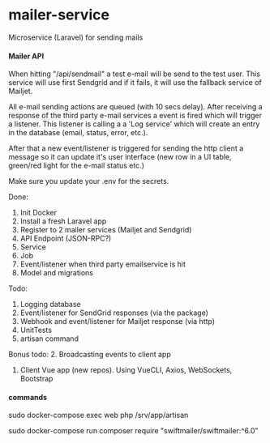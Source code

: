 # mailer-service

Microservice (Laravel) for sending mails

#### Mailer API

When hitting "/api/sendmail" a test e-mail will be send to the test user. This service will use 
first Sendgrid and if it fails, it will use the fallback service of Mailjet. 

All e-mail sending actions are queued (with 10 secs delay). After receiving a response of the third
party e-mail services a event is fired which will trigger a listener. This listener is calling a 
a 'Log service' which will create an entry in the database (email, status, error, etc.). 

After that a new event/listener is triggered for sending the http client a message so it can update it's
user interface (new row in a UI table, green/red light for the e-mail status etc.)

Make sure you update your .env for the secrets.

Done:
1. Init Docker
2. Install a fresh Laravel app
3. Register to 2 mailer services (Mailjet and Sendgrid)
4. API Endpoint (JSON-RPC?)
5. Service
4. Job
7. Event/listener when third party emailservice is hit 
8. Model and migrations

Todo:
1. Logging database
2. Event/listener for SendGrid responses (via the package)
3. Webhook and event/listener for Mailjet response (via http)
4. UnitTests
5. artisan command

Bonus todo:
2. Broadcasting events to client app
1. Client Vue app (new repos). Using VueCLI, Axios, WebSockets, Bootstrap

#### commands

sudo docker-compose exec web php /srv/app/artisan

sudo docker-compose run composer require "swiftmailer/swiftmailer:^6.0"

